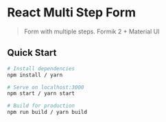 # React Multi Step Form

> Form with multiple steps. Formik 2 + Material UI

## Quick Start

```bash
# Install dependencies
npm install / yarn

# Serve on localhost:3000
npm start / yarn start

# Build for production
npm run build / yarn build
```
